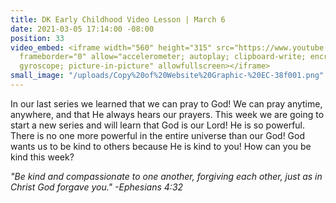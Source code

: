 ```yaml
---
title: DK Early Childhood Video Lesson | March 6
date: 2021-03-05 17:14:00 -08:00
position: 33
video_embed: <iframe width="560" height="315" src="https://www.youtube.com/embed/a8A4jIOjH-o"
  frameborder="0" allow="accelerometer; autoplay; clipboard-write; encrypted-media;
  gyroscope; picture-in-picture" allowfullscreen></iframe>
small_image: "/uploads/Copy%20of%20Website%20Graphic-%20EC-38f001.png"
---
```


In our last series we learned that we can pray to God! We can pray anytime, anywhere, and that He always hears our prayers. This week we are going to start a new series and will learn that God is our Lord! He is so powerful. There is no one more powerful in the entire universe than our God! God wants us to be kind to others because He is kind to you! How can you be kind this week?

*"Be kind and compassionate to one another, forgiving each other, just as in Christ God forgave you." -Ephesians 4:32*
